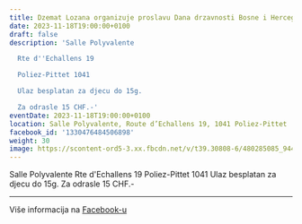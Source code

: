 ```yaml
---
title: Dzemat Lozana organizuje proslavu Dana drzavnosti Bosne i Hercegovine
date: 2023-11-18T19:00:00+0100
draft: false
description: 'Salle Polyvalente

  Rte d''Echallens 19

  Poliez-Pittet 1041

  Ulaz besplatan za djecu do 15g.

  Za odrasle 15 CHF.-'
eventDate: 2023-11-18T19:00:00+0100
location: Salle Polyvalente, Route d’Echallens 19, 1041 Poliez-Pittet
facebook_id: '1330476484506898'
weight: 30
image: https://scontent-ord5-3.xx.fbcdn.net/v/t39.30808-6/480285085_944333661160567_3277375841641556820_n.jpg?_nc_cat=107&ccb=1-7&_nc_sid=9e60e4&_nc_ohc=DT7RdTfVXycQ7kNvwHdrOfl&_nc_oc=Adkt_Ux1tyZu0XzWBJCEMcE2gapo96QYRXYhjzSFfZLzOVGrOhi0DFLnkEMzLmiDzs4&_nc_zt=23&_nc_ht=scontent-ord5-3.xx&edm=ABTKTjYEAAAA&_nc_gid=56YVmBJNl54c9ELyt1bUAQ&oh=00_AfQG8yax21IcOHGr87M1kYsVyp-YrwEdrLHfS9a6Mmd0XA&oe=68933C1F
---
```


Salle Polyvalente
Rte d'Echallens 19
Poliez-Pittet 1041
Ulaz besplatan za djecu do 15g.
Za odrasle 15 CHF.-

---

Više informacija na [Facebook-u](https://facebook.com/events/1330476484506898)